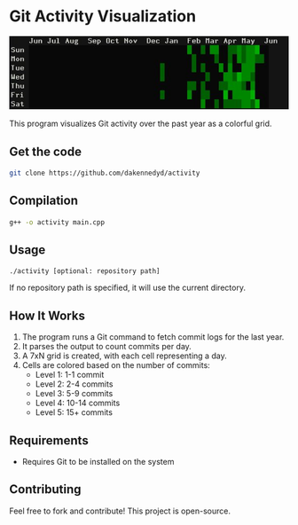 # Git Activity Visualization

![Screenshot](./screenshot.jpg)

This program visualizes Git activity over the past year as a colorful grid.

## Get the code

```bash
git clone https://github.com/dakennedyd/activity
```

## Compilation

```bash
g++ -o activity main.cpp
```

## Usage

```
./activity [optional: repository path]
```

If no repository path is specified, it will use the current directory.


## How It Works

1. The program runs a Git command to fetch commit logs for the last year.
2. It parses the output to count commits per day.
3. A 7xN grid is created, with each cell representing a day.
4. Cells are colored based on the number of commits:
   - Level 1: 1-1 commit
   - Level 2: 2-4 commits
   - Level 3: 5-9 commits
   - Level 4: 10-14 commits
   - Level 5: 15+ commits

## Requirements

- Requires Git to be installed on the system

## Contributing

Feel free to fork and contribute! This project is open-source.
